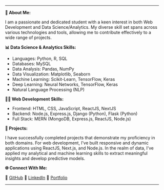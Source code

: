 
---

**🚀 About Me:**

I am a passionate and dedicated student with a keen interest in both Web Development and Data Science/Analytics. My diverse skill set spans across various technologies and tools, allowing me to contribute effectively to a wide range of projects.

**📊 Data Science & Analytics Skills:**

- Languages: Python, R, SQL
- Databases: MySQL
- Data Analysis: Pandas, NumPy
- Data Visualization: Matplotlib, Seaborn
- Machine Learning: Scikit-Learn, TensorFlow, Keras
- Deep Learning: Neural Networks, TensorFlow, Keras
- Natural Language Processing (NLP)

  
**👩‍💻 Web Development Skills:**

- Frontend: HTML, CSS, JavaScript, ReactJS, NextJS
- Backend: Node.js, Express.js, Django (Python), Flask (Python)
- Full Stack: MERN (MongoDB, Express.js, ReactJS, Node.js)


**💼 Projects:**

I have successfully completed projects that demonstrate my proficiency in both domains. For web development, I've built responsive and dynamic applications using ReactJS, Next.js, and Node.js. In the realm of data, I've applied my analytical and machine learning skills to extract meaningful insights and develop predictive models.

**🌐 Connect With Me:**

🔗 [GitHub](https://github.com/chetan-sahu-1111)      🔗 [LinkedIn](https://www.linkedin.com/in/chetan-sahu-5b1b5b205/)      🔗 [Portfolio](https://chetan-sahu-1111.github.io/portfolio/)


---


